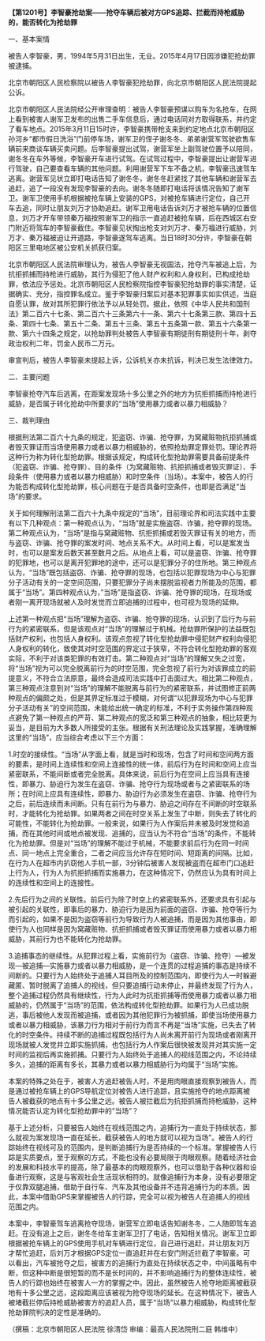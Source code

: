 **【第1201号】李智豪抢劫案——抢夺车辆后被对方GPS追踪、拦截而持枪威胁的，能否转化为抢劫罪**

一、基本案情

被告人李智豪，男，1994年5月31日出生，无业。2015年4月17日因涉嫌犯抢劫罪被逮捕。

北京市朝阳区人民检察院以被告人李智豪犯抢劫罪，向北京市朝阳区人民法院提起公诉。

北京市朝阳区人民法院经公开审理查明：被告人李智豪预谋以购车为名抢车，在网上看到被害人谢军卫发布的出售二手车信息后，通过电话同对方取得联系，并约定了看车地点。2015年3月11日15时许，李智豪携带枪支来到约定地点北京市朝阳区孙河乡“都市假日洗浴”门前停车场，谢军卫的侄子谢冬冬、弟弟谢营军驾驶欲售车辆前来商谈车辆买卖问题。后李智豪提出试驾，谢营军坐上副驾驶位置予以陪同，谢冬冬在车外等候，李智豪开车进行试驾。在试驾过程中，李智豪提出让谢营军进行驾驶，自己要查看车辆的其他问题。利用谢营军下车不备之机，李智豪迅速驾车逃离。谢营军见状立即打电话告知了谢冬冬，谢冬冬赶紧找了其他车辆和谢营军去追赶，追了一段没有发现李智豪的去向。谢冬冬随即打电话将该情况告知了谢军卫。谢军卫使用手机根据被抢车辆上安装的GPS，对被抢车辆进行定位，自己开车去追，同时让朋友刘万才协助追赶。谢军卫用电话告诉刘万才被抢车辆的位置信息，刘万才开车带领秦万福按照谢军卫的指示一直追赶被抢车辆，后在西城区右安门附近将驾车的李智豪截住。李智豪见状掏出枪支对刘万才、秦万福进行威胁，刘万才、秦万福被迫让开道路，李智豪遂驾车逃离。当日18时30分许，李智豪在朝阳区三里电地区被公安机关抓获归案。

北京市朝阳区人民法院审理认为，被告人李智豪无视国法，抢夺汽车被追上后，为抗拒抓捕而持枪进行威胁，其行为侵犯了他人财产权利和人身权利，已构成抢劫罪，依法应予惩处。北京市朝阳区人民检察院指控李智豪犯抢劫罪的事实清楚，证据确实、充分，指控罪名成立。鉴于李智豪归案后对基本犯罪事实如实供述，当庭自愿认罪，故对其所犯罪行依法予以从轻处罚。据此，依照《中华人民共和国刑法》第二百六十七条、第二百六十三条第六十一条、第六十七条第三款、第四十五条、第四十七条、第五十二条、第五十三条、第五十五条第一款、第五十六条第一款、第六十四条之规定，以抢劫罪判处被告人李智豪有期徒刑有期徒刑十年，剥夺政治权利二年，罚金人民币二万元。

审宣判后，被告人李智豪未提起上诉，公诉机关亦未抗诉，判决已发生法律效力。

二、主要问题

李智豪抢夺汽车后逃离，在距案发现场十多公里之外的地方为抗拒抓捕而持枪进行威胁，是否属于转化抢劫中所要求的“当场”使用暴力或者以暴力相威胁？

三、裁判理由

根据刑法第二百六十九条的规定，犯盗窃、诈骗、抢夺罪，为窝藏赃物抗拒抓捕或者毁灭罪证而当场使用暴力或者以暴力相威胁的，依照抢劫罪定罪处罚。理论界将这种行为称为转化型抢劫罪。根据该规定，构成转化型抢劫罪需要具备前提条件（犯盗窃、诈骗、抢夺罪）、目的条件（为窝藏赃物、抗拒抓捕或者毁灭罪证）、手段条件（使用暴力或者以暴力相威胁）和时空条件（当场）。本案中，被告人的行为能否构成转化型抢劫罪，核心问题在于是否具备时空条件，也即是否满足“当场”的要求。

关于如何理解刑法第二百六十九条中规定的“当场”，目前理论界和司法实践中主要有以下几种观点：第一种观点认为，“当场”就是实施盗窃、诈骗，抢夺罪的现场。第二种观点认为，“当场”是指与窝藏赃物、抗拒抓捕或若毁灭罪证有关的地方，而与盗窃、诈骗、抢夺罪的案发时间、地点关系不大。从时间上看，可以是案发当时，也可以是案发后数天甚至数月之后。从地点上看，可以是盗窃、诈骗、抢夺罪的犯罪地，也可以是离开犯罪地的途中，还可以是犯罪分子的住所地。第三种观点认为，“当场”既包括盗窃、诈骗、抢夺罪的现场，也包括以犯罪现场为中心与犯罪分子活动有关的一定空间范围，只要犯罪分子尚未摆脱监视者力所能及的范围，都属于“当场”。第四种观点认为，”当场”是指盗窃、诈骗、抢夺罪的现场，在现场或者刚一离开现场就被人及时发觉而立即追捕的过程中，也可视为现场的延伸。

上述第一种观点把“当场”理解为盗窃、诈骗、抢夺罪的现场，认识到了后行为与前行为的紧密联系，但是该观点对“当场”的理解过于机械。抢劫罪所保护的法益既包括财产权利，也包括人身权利。该观点忽视了转化型抢劫罪中侵犯财产权利向侵犯人身权利的转化，致使其对时空范围的界定过于狭窄，不符合转化型抢劫罪的客观实际，不利于对该类犯罪的有效打击。第二种观点对“当场”的理解又失之过宽，将“当场”视为可以完全脱离前行为的时空范围，完全忽视了前行为对该罪成立的前提意义，不符合立法原意，最终会造成司法实践中打击面过大。相比第二种观点，第三种观点注意到对“当场”的理解不能脱离与前行为的紧密联系，并试图修正前两种观点的偏颇之处，但是其界定标准过于模糊，对何谓“以犯罪现场为中心与犯罪分子活动有关”的空间范围，未能给出统一确定的标准，不利于实务操作第四种观点避免了第一种观点的严苛、第二种观点的宽泛和第三种观点的抽象，相比较更为妥当，是目前为大多数人所接受的主张。根据有关刑法理论及实践掌握，准确理解这里的“当场”，应当综合考虑以下三个方面：

1.时空的接续性。“当场”从字面上看，就是当时和现场，包含了时间和空间两方面的要素，是时间上连续性和空间上连接性的统一体，前后行为在时间和空间上应当紧密联系，不能间断或者完全脱离。具体来说，前后行为在空间上应当具有连接性，即暴力、胁迫行为发生在盗窃、诈骗、抢夺行为现场或者与之紧密联系的场所；在时间上应具有连续性，即暴力、胁迫行为必须发生在盗窃、诈骗、抢夺行为之后，前后连续而未间断。只有在前行为与暴力、胁迫之间存在不间断的时空联系时，才能转化为抢劫罪。如果两者之间在时空关系上发生了中断，则失去了转化的可能性，不能转化为抢劫罪。一般来说，如果行为人作案后并未被及时发觉和追捕，而在其他时间或地点被发现、追捕的，应当认为不符合“当场”的条件，不能转化为抢劫罪。但是对“当场”的理解不能过于机械，不能要求前后行为在同一时间点、同一地点上完全重合，二者之间应当允许存在短时间、短距离的间隔。比如，在行为人在超市内扒窃他人手机一部，3分钟后被害人发现被盗而在超市门口追赶上行为人，行为人为抗拒抓捕而实施暴力，在这种情况下，仍然应认为具有时间上的连续性和空间上的连接性。

2.先后行为之间的关联性。前后行为除了时空上的紧密联系外，还要求具有引起与被引起的关联性，即事后的暴力、胁迫行为是因为前面的盗窃、诈骗、抢夺等行为而引起的，如果不是因为盗窃等前行为导致行为人被追捕，而是因为其他事由，即使行为人也同样是因为窝藏赃物、抗拒抓捕或者毁灭罪证而使用暴力或者以暴力相威胁，其前行为也不能转化为抢劫罪。

3.追捕事态的继续性。从犯罪过程上看，实施前行为（盗窃、诈骗、抢夺）—被发现—被追捕—实施暴力或者以暴力相威胁，是一个连贯的过程追捕的事态是持续不间断的。只要行为人始终处于追捕人耳目所及的控制范围内，即使行为人一时躲避藏匿、暂时脱离了追捕人的视线，但只要追捕行动未停止，并最终发现了行为人，整个追捕过程仍然具有继续性，行为人此时为抗拒抓捕等而使用暴力或者以暴力相威胁的，仍然属于“当场”的范围，依法构成转化型抢劫罪。如果行为人已成功脱逃，事后被他人发现而被追捕，或者因为其他犯罪行为被抓捕，即使当场使用暴力或者以暴力相威胁，该暴力行为相对于前行为而言不再是“当场”实施，已失去了转化的时空条件。持续不断的追捕过程既包括行为人尚未离开前行为现场或者刚离开现场就被人发觉并立即实施抓捕，也包括行为人作案后很快被发现并对其实施一定时间的监视后再实施抓捕。只要行为人始终处于追捕人的视线范围之内，不论持续多久，追捕的距离有多长，其暴力或者以暴力相威胁行为均属于“当场”实施。

本案的特殊之处在于，被害人方追赶被告人时，不是用肉眼直接观察到被告人，而是通过被抢车辆上的GPS导航定位对被告人进行追踪，且实施抢夺的地点距离被告人被截获的地点有十多公里之远。被告人被拦截后为抗拒抓捕而持枪威胁，这种情况能否认定为转化型抢劫罪中的“当场”？

基于上述分析，只要被告人始终在视线范围之内，追捕行为一直处于持续状态，那么就视为案发现场一直在延长，截获被告人的地方就可以视为当场”。被告人的行踪始终在视线可及的范围内，是判断追捕行为是否持续的一个标准。掌握被告人行踪是实质要点，至于观察的方式，不能也没有必要局限于肉眼观察。随着经济社会的发展和科技水平的提高，除了最基本的肉眼观察外，也可以借助于各种仪器和设备进行观察，这是与客观社会生活现状相符的。就像追捕行为本身，没有必要限定于仅靠双腿追捕，借助于自行车、汽车及其他设备并不违背追捕行为的本质。因此，本案中借助GPS来掌握被告人的行踪，完全可以视为被告人在追捕人的视线范围之内。

本案中，李智豪驾车逃离抢夺现场，谢营军立即电话告知谢冬冬，二人随即驾车追赶。在没有追上之后，谢冬冬给车主谢军卫打了电话，告知相关情况。谢军卫立即根据被抢车辆上的GPS使用手机对车辆进行定位，自己进行追赶，并让朋友刘万才帮忙追赶，后刘万才根据GPS定位一直追赶并在右安门附近拦截了李智豪。可以看出，汽车被抢夺之后，被害方的追捕行为直处在持续状态之中，中间虽略有中断，但这种中断是很短暂的而不是长时间的，并不影响追捕行为的整体连续性，被告人的行踪也始终在被害人一方的掌握之中。因此，虽然被告人抢夺地距离被截获地有十多公里之远，这段距离应该被视为抢夺现场的延长。在这种情况下，被告人被堵截拦停后持枪威胁被害方的追赶人员，属于“当场”以暴力相威胁，构成转化型抢劫罪院判决的定性是准确的。

（撰稿：北京市朝阳区人民法院 徐清岱 审编：最高人民法院刑二庭 韩维中）